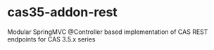 # cas35-addon-rest
Modular SpringMVC @Controller based implementation of CAS REST endpoints for CAS 3.5.x series
